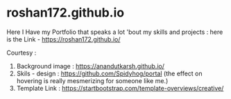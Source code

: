 # roshan172.github.io
Here I Have my Portfolio that speaks a lot 'bout my skills and projects : here is the Link - https://roshan172.github.io/

Courtesy : 
 1) Background image : https://anandutkarsh.github.io/
 2) Skils - design : https://github.com/Spidyhog/portal (the effect on hovering is really mesmerizing for someone like me.)
 3) Template Link : https://startbootstrap.com/template-overviews/creative/
